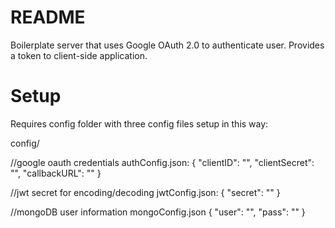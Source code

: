 # README #

Boilerplate server that uses Google OAuth 2.0 to authenticate user. Provides a token to client-side application.

# Setup #

Requires config folder with three config files setup in this way:

config/

//google oauth credentials
authConfig.json: {
	"clientID": "",
	"clientSecret": "",
	"callbackURL": ""
}

//jwt secret for encoding/decoding
jwtConfig.json: {
	"secret": ""
}

//mongoDB user information
mongoConfig.json {
	"user": "",
	"pass": ""
}